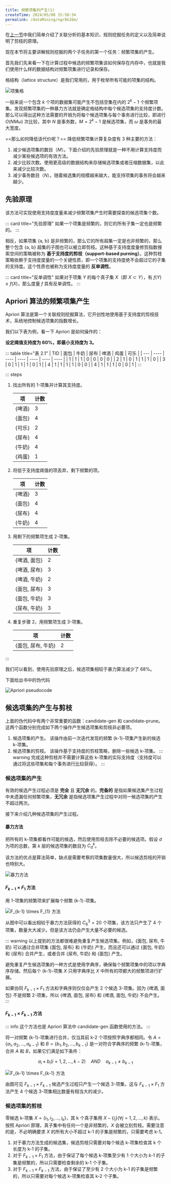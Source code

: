 ```yaml
---
title: 频繁项集的产生(1)
createTime: 2024/05/08 15:58:34
permalink: /dataMining/ngr8k26m/
---
```

在[上一节](/dataMining/j32xc8g7/)中我们简单介绍了关联分析的基本知识，规则挖掘任务的定义以及简单说明了剪枝的原理。

现在本节将主要讲解规则挖掘的两个子任务的第一个任务：频繁项集的产生。
<!-- more -->

首先我们先来看一下在计算过程中候选的频繁项集该如何保存在内存中，也就是我们使用什么样的数据结构对频繁项集进行记录和保存。

格结构（lattice structure）是我们常用的，用于枚举所有可能的项集的结构。

![项集格](/illustration/itemset.png)

一般来说一个包含 $k$ 个项的数据集可能产生不包括空集在内的 $2^k-1$ 个频繁项集。发现频繁项集的一种暴力方法就是确定格结构中每个候选项集的支持度计数。那么可以得出这种方法需要的开销为将每个候选项集与每个事务进行比较，即进行 $O(NM \omega)$ 次比较，其中 $N$ 是事务数，$M=2^k-1$ 是候选项集，而 $\omega$ 是事务的最大宽度。

==那么如何降低该代价呢？== 降低频繁项集计算复杂度有 3 种主要的方法：
1. 减少候选项集的数目（$M$）。下面介绍的先验原理就是一种不用计算支持度而减少某些候选项的有效方法。
2. 减少比较次数。使用更高级的数据结构来存储候选项集或者压缩数据集，以此来减少比较次数。
3. 减少事务数目（$N$）。随着候选集的规模越来越大，能支持项集的事务将会越来越少。

## 先验原理
该方法可实现使用支持度度量来减少频繁项集产生时需要探查的候选项集个数。

::: card  title="先验原理"
如果一个项集是频繁的，则它的所有子集一定也是频繁的。
:::

相反，如果项集 {a, b} 是非频繁的，那么它的所有超集一定是也非频繁的，那么整个包含 {a, b} 超集的子图也可以被立即剪枝。这种基于支持度度量修剪指数搜索空间的策略被称为 **基于支持度的剪枝（support-based purning）**。这种剪枝策略依赖于支持度度量的一个关键性质，即一个项集的支持度绝不会超过它的子集的支持度。这个性质也被称为支持度度量的 **反单调性**。

::: card  title="反单调性"
如果对于项集 $Y$ 的每个真子集 $X$（即 $X \subset Y$），有 $f(Y) \le f(X)$，那么度量 $f$ 具有反单调性。
:::

## Apriori 算法的频繁项集产生
Apriori 算法是第一个关联规则挖掘算法，它开创性地使用基于支持度的剪枝技术，系统地控制候选项集的指数增长。

我们以下表为例，看一下 Apriori 是如何操作的：

**设定阈值支持度为 60%，即最小支持度为 3。**

::: table title="表 2.1"
| TID | 面包 | 牛奶 | 尿布 | 啤酒 | 鸡蛋 | 可乐 |
| --- | ---- | ---- | ---- | ---- | ---- | ---- |
| 1   | 1    | 1    | 0    | 0    | 0    | 0    |
| 2   | 1    | 0    | 1    | 1    | 1    | 0    |
| 3   | 0    | 1    | 1    | 1    | 0    | 1    |
| 4   | 1    | 1    | 1    | 1    | 0    | 0    |
| 4   | 1    | 1    | 1    | 0    | 0    | 1    |
:::

::: steps
1. 找出所有的 1-项集并计算其支持度。

   | 项       | 计数 |
   | -------- | ---- |
   | \{啤酒\} | 3    |
   | \{面包\} | 4    |
   | \{可乐\} | 2    |
   | \{尿布\} | 4    |
   | \{牛奶\} | 4    |
   | \{鸡蛋\} | 1    |

2. 将低于支持度阈值的项丢弃，剩下频繁的项。

   | 项       | 计数 |
   | -------- | ---- |
   | \{啤酒\} | 3    |
   | \{面包\} | 4    |
   | \{尿布\} | 4    |
   | \{牛奶\} | 4    |

3. 用剩下的频繁项生成 2-项集。

   | 项             | 计数 |
   | -------------- | ---- |
   | \{啤酒, 面包\} | 2    |
   | \{啤酒, 尿布\} | 3    |
   | \{啤酒, 牛奶\} | 2    |
   | \{面包, 尿布\} | 3    |
   | \{面包, 牛奶\} | 3    |
   | \{尿布, 牛奶\} | 3    |

4. 重复步骤 2，用频繁项生成 3-项集。

   | 项                   | 计数 |
   | -------------------- | ---- |
   | \{面包, 尿布, 牛奶\} | 2    |
:::

我们可以看到，使用先验原理之后，候选项集相较于暴力算法减少了 68%。

<div id="apriori-pseudocode">下面给出书中的伪代码</div>

![Apriori pseudocode](/illustration/apriori-pseudocode.png)

## 候选项集的产生与剪枝
上面的伪代码中有两个非常重要的函数：candidate-gen 和 candidate-prune。这两个函数分别完成如下两个操作产生候选项集和剪枝非必要项。
1. 候选项集的产生。
   该操作由前一次迭代发现的频繁 (k-1)-项集产生新的候选 k-项集。
2. 候选项集的剪枝。
   该操作基于支持度的剪枝策略，删除一些候选 k-项集。
   ::: warning
   完成这种剪枝并不需要计算这些 k-项集的实际支持度（支持度可以通过将这些项集和每个事务进行比较获得）。
   :::

### 候选项集的产生
有效的候选产生过程必须是 **完全** 且 **无冗余** 的。**完备的** 是指如果候选集产生过程中未遗漏任何频繁项集，**无冗余** 是指候选项集产生过程中对同一候选项集的产生不超过两次。

接下来介绍几种候选项集的产生过程。

#### 暴力方法
把所有的 k-项集都看作可能的候选，然后使用剪枝去除不必要的候选项。假设 $d$ 为项的总数，第 $k$ 层的候选项集的数目为 $C_d^k$。

该方法的优点是算法简单，缺点是需要考察的项集数量很大，所以候选剪枝的开销也特别大。

![暴力方法](/illustration/brute-force.png)


#### $F_{k-1} \times F_{1}$ 方法
用 1-项集的频繁项来扩展每个频繁 (k-1)-项集。

![$F_{k-1} \times F_{1}$ 方法](/illustration/fk-1-f1.png)

从图中可以看出相较于暴力方法获得的 $C_6^3 = 20$ 个项集，该方法只产生了 4 个项集，数量大大减少。但是该方法仍会产生大量不必要的候选。

::: warning
以上提到的方法都很难避免重复产生候选项集。例如，{面包, 尿布, 牛奶} 可以通过合并项集 {面包, 尿布} 和 {牛奶} 产生，而且还可以通过 {面包, 牛奶} 和 {尿布} 合并产生，或者合并 {尿布, 牛奶} 和 {面包} 产生。

避免重复产生候选项集的一种方式是使用字典序，确保每个频繁项集中的项以字典序存储。然后每个 (k-1)-项集 $X$ 只用字典序比 $X$ 中所有的项都大的频繁项进行扩展。

如果协同 $F_{k-1} \times F_{1}$ 方法和字典序则仅仅会产生 2 个候选 3-项集。因为 {啤酒, 面包} 不是频繁 2-项集，所以 {啤酒, 面包, 尿布} 和 {啤酒, 面包, 牛奶} 不会产生。
:::

#### $F_{k-1} \times F_{k-1}$ 方法
::: info 这个方法也是 Apriori 算法中 candidate-gen 函数使用的方法。
:::

将一对频繁 (k-1)-项集进行合并，仅当其前 k-2 个项按照字典序都相同。令 $A = \{a_1, a_2, \dots, a_{k-1}\}$ 和 $B = \{b_1, b_2, \dots , b_{k-1}\}$ 是一对符合字典序的频繁 (k-1)-项集，合并 $A$ 和 $B$，如果它们满足如下条件：

$$\tag{2.1} a_i \times b_i (i=1,2,\dots, k-2) \quad AND \quad a_{k-1} \neq b_{k-1}$$

![$F_{k-1} \times F_{k-1}$ 方法](/illustration/fk-1-fk-1.png)

由图可见 $F_{k-1} \times F_{k-1}$ 候选产生过程只产生一个候选 3-项集，这与 $F_{k-1} \times F_{1}$ 方法产生 4 个候选 3-项集相比数量有相当大的减少。

### 候选项集的剪枝
零候选 k-项集 $X=\{i_1, i_2, \dots, i_k\}$，其 k 个真子集用 $X-\{i_j\}(\forall j=1,2,\dots,k)$ 表示。按照 Apriori 原理，真子集中有任何一个是非频繁的，$X$ 会被立刻剪枝。需要注意的是，不必明确要求 $X$ 的所有大小不超过 k-1 的子集是频繁的，只需要考虑 k-1。

1. 对于暴力方法生成的候选集，候选剪枝只需要对每个候选 k-项集检查其 k 个长度为 k-1 的子集。
2. 对于 $F_{k-1} \times F_{1}$ 方法，由于保证了每个候选 k-项集至少有 1 个大小为 k-1 的子集是频繁的，所以只需要检查剩余的 k-1 个子集。
3. 对于 $F_{k-1} \times F_{k-1}$ 方法，由于保证了至少有 2 个大小为 k-1 的子集是频繁的，所以只需要对每个候选 k-项集检查其 k-2 个子集。
